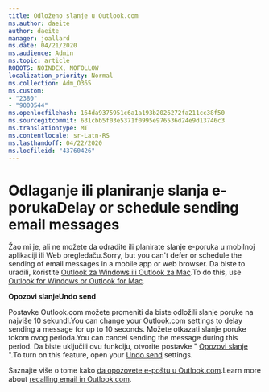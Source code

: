 ```yaml
---
title: Odloženo slanje u Outlook.com
ms.author: daeite
author: daeite
manager: joallard
ms.date: 04/21/2020
ms.audience: Admin
ms.topic: article
ROBOTS: NOINDEX, NOFOLLOW
localization_priority: Normal
ms.collection: Adm_O365
ms.custom:
- "2380"
- "9000544"
ms.openlocfilehash: 164da9375951c6a1a193b2026272fa211cc38f50
ms.sourcegitcommit: 631cbb5f03e5371f0995e976536d24e9d13746c3
ms.translationtype: MT
ms.contentlocale: sr-Latn-RS
ms.lasthandoff: 04/22/2020
ms.locfileid: "43760426"
---
```

# <a name="delay-or-schedule-sending-email-messages"></a><span data-ttu-id="39098-102">Odlaganje ili planiranje slanja e-poruka</span><span class="sxs-lookup"><span data-stu-id="39098-102">Delay or schedule sending email messages</span></span>

<span data-ttu-id="39098-103">Žao mi je, ali ne možete da odradite ili planirate slanje e-poruka u mobilnoj aplikaciji ili Web pregledaču.</span><span class="sxs-lookup"><span data-stu-id="39098-103">Sorry, but you can't defer or schedule the sending of email messages in a mobile app or web browser.</span></span> <span data-ttu-id="39098-104">Da biste to uradili, koristite [Outlook za Windows ili Outlook za Mac](https://products.office.com/outlook/email-and-calendar-software-microsoft-outlook).</span><span class="sxs-lookup"><span data-stu-id="39098-104">To do this, use [Outlook for Windows or Outlook for Mac](https://products.office.com/outlook/email-and-calendar-software-microsoft-outlook).</span></span>

<span data-ttu-id="39098-105">**Opozovi slanje**</span><span class="sxs-lookup"><span data-stu-id="39098-105">**Undo send**</span></span>

<span data-ttu-id="39098-106">Postavke Outlook.com možete promeniti da biste odložili slanje poruke na najviše 10 sekundi.</span><span class="sxs-lookup"><span data-stu-id="39098-106">You can change your Outlook.com settings to delay sending a message for up to 10 seconds.</span></span> <span data-ttu-id="39098-107">Možete otkazati slanje poruke tokom ovog perioda.</span><span class="sxs-lookup"><span data-stu-id="39098-107">You can cancel sending the message during this period.</span></span> <span data-ttu-id="39098-108">Da biste uključili ovu funkciju, otvorite postavke " [Opozovi slanje](https://outlook.live.com/mail/options/mail/messageContent/undoSend) ".</span><span class="sxs-lookup"><span data-stu-id="39098-108">To turn on this feature, open your [Undo send](https://outlook.live.com/mail/options/mail/messageContent/undoSend) settings.</span></span>

<span data-ttu-id="39098-109">Saznajte više o tome kako [da opozovete e-poštu u Outlook.com](https://support.office.com/article/c069ddde-5282-4085-8f4c-d7b133324f8a?wt.mc_id=Office_Outlook_com_Alchemy).</span><span class="sxs-lookup"><span data-stu-id="39098-109">Learn more about [recalling email in Outlook.com](https://support.office.com/article/c069ddde-5282-4085-8f4c-d7b133324f8a?wt.mc_id=Office_Outlook_com_Alchemy).</span></span>